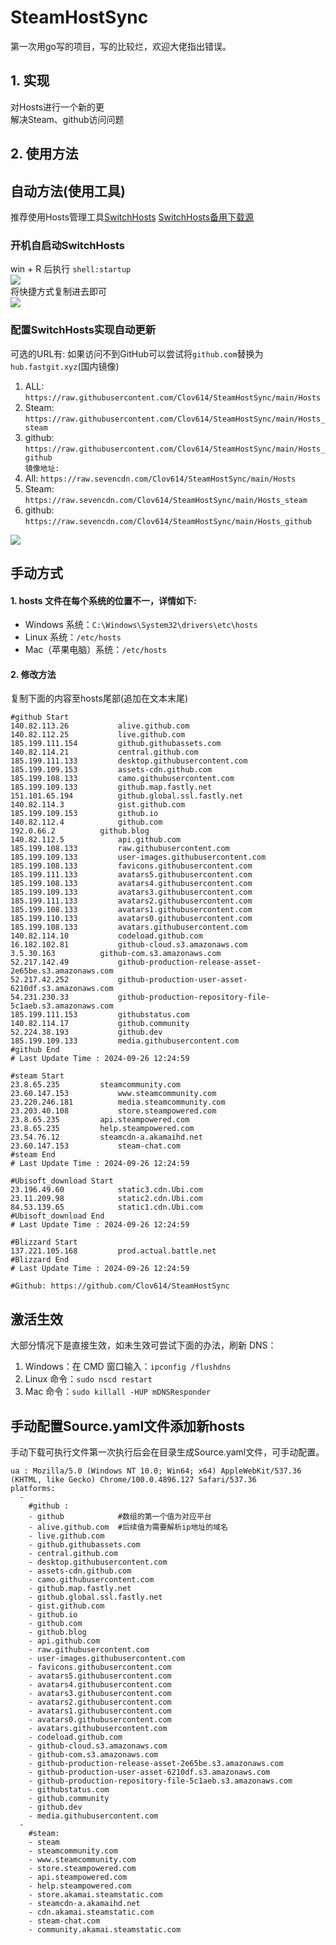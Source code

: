 # SteamHostSync
第一次用go写的项目，写的比较烂，欢迎大佬指出错误。

## 1. 实现
对Hosts进行一个新的更  
解决Steam、github访问问题

## 2. 使用方法
## 自动方法(使用工具)
推荐使用Hosts管理工具[SwitchHosts](https://github.com/oldj/SwitchHosts) 
[SwitchHosts备用下载源](https://nas.iaimi.info/s/nT5pb8jMQp32QwB)
### 开机自启动SwitchHosts
win + R 后执行 `shell:startup`    
![](/img/1.png)  
将快捷方式复制进去即可  
![](/img/2.png)  
### 配置SwitchHosts实现自动更新  
可选的URL有:
如果访问不到GitHub可以尝试将`github.com`替换为`hub.fastgit.xyz`(国内镜像)
1. ALL: `https://raw.githubusercontent.com/Clov614/SteamHostSync/main/Hosts`  
2. Steam: `https://raw.githubusercontent.com/Clov614/SteamHostSync/main/Hosts_steam`  
3. github: `https://raw.githubusercontent.com/Clov614/SteamHostSync/main/Hosts_github`    
`镜像地址:`
4. All: `https://raw.sevencdn.com/Clov614/SteamHostSync/main/Hosts`  
5. Steam: `https://raw.sevencdn.com/Clov614/SteamHostSync/main/Hosts_steam`  
6. github: `https://raw.sevencdn.com/Clov614/SteamHostSync/main/Hosts_github`  

![](/img/3.png)

## 手动方式
#### 1. hosts 文件在每个系统的位置不一，详情如下:
- Windows 系统：`C:\Windows\System32\drivers\etc\hosts`
- Linux 系统：`/etc/hosts`
- Mac（苹果电脑）系统：`/etc/hosts`

#### 2. 修改方法
复制下面的内容至hosts尾部(追加在文本末尾)

```
#github Start
140.82.113.26			alive.github.com
140.82.112.25			live.github.com
185.199.111.154			github.githubassets.com
140.82.114.21			central.github.com
185.199.111.133			desktop.githubusercontent.com
185.199.109.153			assets-cdn.github.com
185.199.108.133			camo.githubusercontent.com
185.199.109.133			github.map.fastly.net
151.101.65.194			github.global.ssl.fastly.net
140.82.114.3			gist.github.com
185.199.109.153			github.io
140.82.112.4			github.com
192.0.66.2			github.blog
140.82.112.5			api.github.com
185.199.108.133			raw.githubusercontent.com
185.199.109.133			user-images.githubusercontent.com
185.199.108.133			favicons.githubusercontent.com
185.199.111.133			avatars5.githubusercontent.com
185.199.108.133			avatars4.githubusercontent.com
185.199.109.133			avatars3.githubusercontent.com
185.199.111.133			avatars2.githubusercontent.com
185.199.108.133			avatars1.githubusercontent.com
185.199.110.133			avatars0.githubusercontent.com
185.199.108.133			avatars.githubusercontent.com
140.82.114.10			codeload.github.com
16.182.102.81			github-cloud.s3.amazonaws.com
3.5.30.163			github-com.s3.amazonaws.com
52.217.142.49			github-production-release-asset-2e65be.s3.amazonaws.com
52.217.42.252			github-production-user-asset-6210df.s3.amazonaws.com
54.231.230.33			github-production-repository-file-5c1aeb.s3.amazonaws.com
185.199.111.153			githubstatus.com
140.82.114.17			github.community
52.224.38.193			github.dev
185.199.109.133			media.githubusercontent.com
#github End
# Last Update Time : 2024-09-26 12:24:59 

#steam Start
23.8.65.235			steamcommunity.com
23.60.147.153			www.steamcommunity.com
23.220.246.181			media.steamcommunity.com
23.203.40.108			store.steampowered.com
23.8.65.235			api.steampowered.com
23.8.65.235			help.steampowered.com
23.54.76.12			steamcdn-a.akamaihd.net
23.60.147.153			steam-chat.com
#steam End
# Last Update Time : 2024-09-26 12:24:59 

#Ubisoft_download Start
23.196.49.60			static3.cdn.Ubi.com
23.11.209.98			static2.cdn.Ubi.com
84.53.139.65			static1.cdn.Ubi.com
#Ubisoft_download End
# Last Update Time : 2024-09-26 12:24:59 

#Blizzard Start
137.221.105.168			prod.actual.battle.net
#Blizzard End
# Last Update Time : 2024-09-26 12:24:59 

#Github: https://github.com/Clov614/SteamHostSync

```

## 激活生效
大部分情况下是直接生效，如未生效可尝试下面的办法，刷新 DNS：
1. Windows：在 CMD 窗口输入：`ipconfig /flushdns`
2. Linux 命令：`sudo nscd restart`
3. Mac 命令：`sudo killall -HUP mDNSResponder`  

## 手动配置Source.yaml文件添加新hosts  
手动下载可执行文件第一次执行后会在目录生成Source.yaml文件，可手动配置。  

```
ua : Mozilla/5.0 (Windows NT 10.0; Win64; x64) AppleWebKit/537.36 (KHTML, like Gecko) Chrome/100.0.4896.127 Safari/537.36
platforms:
  -
    #github :
    - github            #数组的第一个值为对应平台
    - alive.github.com  #后续值为需要解析ip地址的域名
    - live.github.com
    - github.githubassets.com
    - central.github.com
    - desktop.githubusercontent.com
    - assets-cdn.github.com
    - camo.githubusercontent.com
    - github.map.fastly.net
    - github.global.ssl.fastly.net
    - gist.github.com
    - github.io
    - github.com
    - github.blog
    - api.github.com
    - raw.githubusercontent.com
    - user-images.githubusercontent.com
    - favicons.githubusercontent.com
    - avatars5.githubusercontent.com
    - avatars4.githubusercontent.com
    - avatars3.githubusercontent.com
    - avatars2.githubusercontent.com
    - avatars1.githubusercontent.com
    - avatars0.githubusercontent.com
    - avatars.githubusercontent.com
    - codeload.github.com
    - github-cloud.s3.amazonaws.com
    - github-com.s3.amazonaws.com
    - github-production-release-asset-2e65be.s3.amazonaws.com
    - github-production-user-asset-6210df.s3.amazonaws.com
    - github-production-repository-file-5c1aeb.s3.amazonaws.com
    - githubstatus.com
    - github.community
    - github.dev
    - media.githubusercontent.com
  -
    #steam:
    - steam
    - steamcommunity.com
    - www.steamcommunity.com
    - store.steampowered.com
    - api.steampowered.com
    - help.steampowered.com
    - store.akamai.steamstatic.com
    - steamcdn-a.akamaihd.net
    - cdn.akamai.steamstatic.com
    - steam-chat.com
    - community.akamai.steamstatic.com
```
